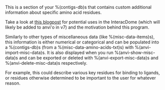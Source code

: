 
This is a section of your %(contigs-db)s that contains custom additional information about specific amino acid residues.  

Take a look at [this blogpost](http://merenlab.org/2020/07/22/interacdome/#6-storing-the-per-residue-binding-frequencies-into-the-contigs-database) for potential uses in the InteracDome (which will likely be added to anvi'o in v7) and the motivation behind this program.  

Similarly to other types of miscellaneous data (like %(misc-data-items)s), this information is either numerical or categorical and can be populated into a %(contigs-db)s (from a %(misc-data-amino-acids-txt)s) with %(anvi-import-misc-data)s. It is also displayed when you run %(anvi-show-misc-data)s and can be exported or deleted with %(anvi-export-misc-data)s and %(anvi-delete-misc-data)s respectively.  

For example, this could describe various key residues for binding to ligands, or residues otherwise determined to be important to the user for whatever reason.  

